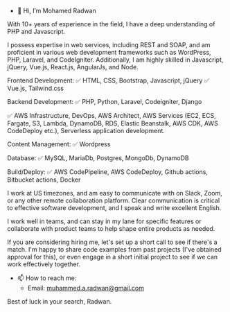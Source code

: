 - 👋 Hi, I’m Mohamed Radwan

With 10+ years of experience in the field, I have a deep understanding of PHP and Javascript.

I possess expertise in web services, including REST and SOAP, and am proficient in various web development frameworks such as WordPress, PHP, Laravel, and CodeIgniter. 
Additionally, I am highly skilled in Javascript, jQuery, Vue.js, React.js, AngularJs, and Node.

Frontend Development:
✅ HTML, CSS, Bootstrap, Javascript, jQuery
✅ Vue.js, Tailwind.css

Backend Development:
✅ PHP, Python, Laravel, Codeigniter, Django

✅ AWS Infrastructure, DevOps, AWS Architect, AWS Services (EC2, ECS, Fargate, S3, Lambda, DynamoDB, RDS, Elastic Beanstalk, AWS CDK, AWS CodeDeploy etc.), Serverless application development.

Content Management:
✅ Wordpress

Database:
✅ MySQL, MariaDb, Postgres, MongoDb, DynamoDB

Build/Deploy:
✅ AWS CodePipeline, AWS CodeDeploy, Github actions, Bitbucket actions, Docker

I work at US timezones, and am easy to communicate with on Slack, Zoom, or any other remote collaboration platform. Clear communication is critical to effective software development, and I speak and write excellent English.

I work well in teams, and can stay in my lane for specific features or collaborate with product teams to help shape entire products as needed.

If you are considering hiring me, let's set up a short call to see if there's a match. I'm happy to share code examples from past projects (I've obtained approval for this), or even engage in a short initial project to see if we can work effectively together.

- 📫 How to reach me:
  - Email: muhammed.a.radwan@gmail.com

Best of luck in your search,
Radwan.

<!---
Mrdwan/Mrdwan is a ✨ special ✨ repository because its `README.md` (this file) appears on your GitHub profile.
You can click the Preview link to take a look at your changes.
--->
